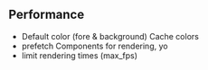 ## Performance
* Default color (fore & background) Cache colors
* prefetch Components for rendering, yo
* limit rendering times (max_fps)
